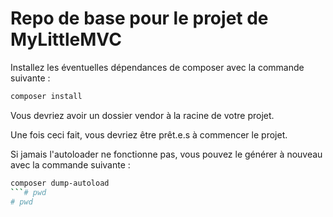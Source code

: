 # Repo de base pour le projet de MyLittleMVC

Installez les éventuelles dépendances de composer avec la commande suivante :

```bash
composer install
```

Vous devriez avoir un dossier vendor à la racine de votre projet.

Une fois ceci fait, vous devriez être prêt.e.s à commencer le projet.

Si jamais l'autoloader ne fonctionne pas, vous pouvez le générer à nouveau avec la commande suivante :

```bash
composer dump-autoload
```# pwd
# pwd
